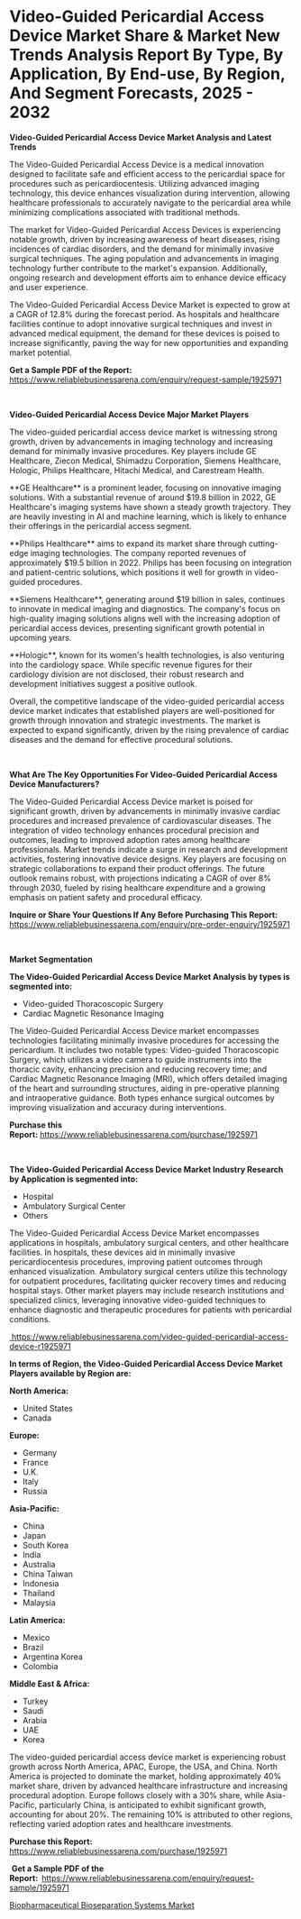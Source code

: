 <p><h1>Video-Guided Pericardial Access Device Market Share & Market New Trends Analysis Report By Type, By Application, By End-use, By Region, And Segment Forecasts, 2025 - 2032</h1></p><p><strong>Video-Guided Pericardial Access Device Market Analysis and Latest Trends</strong></p>
<p><p>The Video-Guided Pericardial Access Device is a medical innovation designed to facilitate safe and efficient access to the pericardial space for procedures such as pericardiocentesis. Utilizing advanced imaging technology, this device enhances visualization during intervention, allowing healthcare professionals to accurately navigate to the pericardial area while minimizing complications associated with traditional methods.</p><p>The market for Video-Guided Pericardial Access Devices is experiencing notable growth, driven by increasing awareness of heart diseases, rising incidences of cardiac disorders, and the demand for minimally invasive surgical techniques. The aging population and advancements in imaging technology further contribute to the market's expansion. Additionally, ongoing research and development efforts aim to enhance device efficacy and user experience.</p><p>The Video-Guided Pericardial Access Device Market is expected to grow at a CAGR of 12.8% during the forecast period. As hospitals and healthcare facilities continue to adopt innovative surgical techniques and invest in advanced medical equipment, the demand for these devices is poised to increase significantly, paving the way for new opportunities and expanding market potential.</p></p>
<p><strong>Get a Sample PDF of the Report:&nbsp;</strong> <a href="https://www.reliablebusinessarena.com/enquiry/request-sample/1925971?utm_campaign=3170&utm_medium=2&utm_source=Github&utm_content=ia&utm_term=28032025&utm_id=video-guided-pericardial-access-device">https://www.reliablebusinessarena.com/enquiry/request-sample/1925971</a></p>
<p>&nbsp;</p>
<p><strong>Video-Guided Pericardial Access Device Major Market Players</strong></p>
<p><p>The video-guided pericardial access device market is witnessing strong growth, driven by advancements in imaging technology and increasing demand for minimally invasive procedures. Key players include GE Healthcare, Ziecon Medical, Shimadzu Corporation, Siemens Healthcare, Hologic, Philips Healthcare, Hitachi Medical, and Carestream Health.</p><p>**GE Healthcare** is a prominent leader, focusing on innovative imaging solutions. With a substantial revenue of around $19.8 billion in 2022, GE Healthcare's imaging systems have shown a steady growth trajectory. They are heavily investing in AI and machine learning, which is likely to enhance their offerings in the pericardial access segment.</p><p>**Philips Healthcare** aims to expand its market share through cutting-edge imaging technologies. The company reported revenues of approximately $19.5 billion in 2022. Philips has been focusing on integration and patient-centric solutions, which positions it well for growth in video-guided procedures.</p><p>**Siemens Healthcare**, generating around $19 billion in sales, continues to innovate in medical imaging and diagnostics. The company's focus on high-quality imaging solutions aligns well with the increasing adoption of pericardial access devices, presenting significant growth potential in upcoming years.</p><p>**Hologic**, known for its women's health technologies, is also venturing into the cardiology space. While specific revenue figures for their cardiology division are not disclosed, their robust research and development initiatives suggest a positive outlook.</p><p>Overall, the competitive landscape of the video-guided pericardial access device market indicates that established players are well-positioned for growth through innovation and strategic investments. The market is expected to expand significantly, driven by the rising prevalence of cardiac diseases and the demand for effective procedural solutions.</p></p>
<p>&nbsp;</p>
<p><strong>What Are The Key Opportunities For Video-Guided Pericardial Access Device Manufacturers?</strong></p>
<p><p>The Video-Guided Pericardial Access Device market is poised for significant growth, driven by advancements in minimally invasive cardiac procedures and increased prevalence of cardiovascular diseases. The integration of video technology enhances procedural precision and outcomes, leading to improved adoption rates among healthcare professionals. Market trends indicate a surge in research and development activities, fostering innovative device designs. Key players are focusing on strategic collaborations to expand their product offerings. The future outlook remains robust, with projections indicating a CAGR of over 8% through 2030, fueled by rising healthcare expenditure and a growing emphasis on patient safety and procedural efficacy.</p></p>
<p><strong>Inquire or Share Your Questions If Any Before Purchasing This Report:</strong> <a href="https://www.reliablebusinessarena.com/enquiry/pre-order-enquiry/1925971?utm_campaign=3170&utm_medium=2&utm_source=Github&utm_content=ia&utm_term=28032025&utm_id=video-guided-pericardial-access-device">https://www.reliablebusinessarena.com/enquiry/pre-order-enquiry/1925971</a></p>
<p>&nbsp;</p>
<p><strong>Market Segmentation</strong></p>
<p><strong>The Video-Guided Pericardial Access Device Market Analysis by types is segmented into:</strong></p>
<p><ul><li>Video-guided Thoracoscopic Surgery</li><li>Cardiac Magnetic Resonance Imaging</li></ul></p>
<p><p>The Video-Guided Pericardial Access Device market encompasses technologies facilitating minimally invasive procedures for accessing the pericardium. It includes two notable types: Video-guided Thoracoscopic Surgery, which utilizes a video camera to guide instruments into the thoracic cavity, enhancing precision and reducing recovery time; and Cardiac Magnetic Resonance Imaging (MRI), which offers detailed imaging of the heart and surrounding structures, aiding in pre-operative planning and intraoperative guidance. Both types enhance surgical outcomes by improving visualization and accuracy during interventions.</p></p>
<p><strong>Purchase this Report:&nbsp;</strong><a href="https://www.reliablebusinessarena.com/purchase/1925971?utm_campaign=3170&utm_medium=2&utm_source=Github&utm_content=ia&utm_term=28032025&utm_id=video-guided-pericardial-access-device">https://www.reliablebusinessarena.com/purchase/1925971</a></p>
<p>&nbsp;</p>
<p><strong>The Video-Guided Pericardial Access Device Market Industry Research by Application is segmented into:</strong></p>
<p><ul><li>Hospital</li><li>Ambulatory Surgical Center</li><li>Others</li></ul></p>
<p><p>The Video-Guided Pericardial Access Device Market encompasses applications in hospitals, ambulatory surgical centers, and other healthcare facilities. In hospitals, these devices aid in minimally invasive pericardiocentesis procedures, improving patient outcomes through enhanced visualization. Ambulatory surgical centers utilize this technology for outpatient procedures, facilitating quicker recovery times and reducing hospital stays. Other market players may include research institutions and specialized clinics, leveraging innovative video-guided techniques to enhance diagnostic and therapeutic procedures for patients with pericardial conditions.</p></p>
<p><a href="https://www.reliablebusinessarena.com/video-guided-pericardial-access-device-r1925971?utm_campaign=3170&utm_medium=2&utm_source=Github&utm_content=ia&utm_term=28032025&utm_id=video-guided-pericardial-access-device">&nbsp;https://www.reliablebusinessarena.com/video-guided-pericardial-access-device-r1925971</a></p>
<p><strong>In terms of Region, the Video-Guided Pericardial Access Device Market Players available by Region are:</strong></p>
<p>
    <p> <strong> North America: </strong>
        <ul>
            <li>United States</li>
            <li>Canada</li>
        </ul>
        </p> 
    <p> <strong> Europe: </strong>
        <ul>
            <li>Germany</li>
            <li>France</li>
            <li>U.K.</li>
            <li>Italy</li>
            <li>Russia</li>
        </ul>
        </p> 
    <p> <strong> Asia-Pacific: </strong>
        <ul>
            <li>China</li>
            <li>Japan</li>
            <li>South Korea</li>
            <li>India</li>
            <li>Australia</li>
            <li>China Taiwan</li>
            <li>Indonesia</li>
            <li>Thailand</li>
            <li>Malaysia</li>
        </ul>
        </p> 
    <p> <strong> Latin America: </strong>
        <ul>
            <li>Mexico</li>
            <li>Brazil</li>
            <li>Argentina Korea</li>
            <li>Colombia</li>
        </ul>
        </p> 
    <p> <strong> Middle East & Africa: </strong>
        <ul>
            <li>Turkey</li>
            <li>Saudi</li>
            <li>Arabia</li>
            <li>UAE</li>
            <li>Korea</li>
        </ul>
    </p>
    </p>
<p><p>The video-guided pericardial access device market is experiencing robust growth across North America, APAC, Europe, the USA, and China. North America is projected to dominate the market, holding approximately 40% market share, driven by advanced healthcare infrastructure and increasing procedural adoption. Europe follows closely with a 30% share, while Asia-Pacific, particularly China, is anticipated to exhibit significant growth, accounting for about 20%. The remaining 10% is attributed to other regions, reflecting varied adoption rates and healthcare investments.</p></p>
<p><strong>Purchase this Report: </strong><a href="https://www.reliablebusinessarena.com/purchase/1925971?utm_campaign=3170&utm_medium=2&utm_source=Github&utm_content=ia&utm_term=28032025&utm_id=video-guided-pericardial-access-device">https://www.reliablebusinessarena.com/purchase/1925971</a></p>
<p>&nbsp;<strong>Get a Sample PDF of the Report:&nbsp;&nbsp;</strong><a href="https://www.reliablebusinessarena.com/enquiry/request-sample/1925971?utm_campaign=3170&utm_medium=2&utm_source=Github&utm_content=ia&utm_term=28032025&utm_id=video-guided-pericardial-access-device">https://www.reliablebusinessarena.com/enquiry/request-sample/1925971</a></p>
<p><strong></strong></p>
<p><p><a href="https://github.com/ElviraLeka1962/Market-Research-Report-List-1/blob/main/biopharmaceutical-bioseparation-systems-market.md?utm_campaign=3170&utm_medium=2&utm_source=Github&utm_content=ia&utm_term=28032025&utm_id=video-guided-pericardial-access-device">Biopharmaceutical Bioseparation Systems Market</a></p></p>